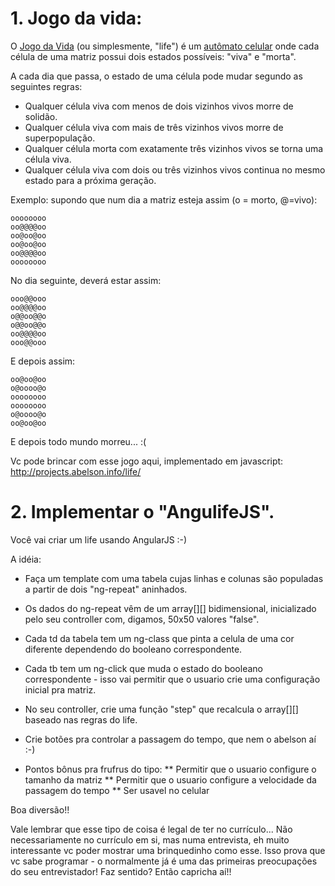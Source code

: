 # 1. Jogo da vida:

O [Jogo da Vida](http://pt.wikipedia.org/wiki/Jogo_da_vida) (ou simplesmente, "life") é um [autômato celular](http://pt.wikipedia.org/wiki/Aut%C3%B3mato_celular) onde cada
célula de uma matriz possui dois estados possíveis: "viva" e "morta".

A cada dia que passa, o estado de uma célula pode mudar segundo as seguintes regras:

* Qualquer célula viva com menos de dois vizinhos vivos morre de solidão.
* Qualquer célula viva com mais de três vizinhos vivos morre de superpopulação.
* Qualquer célula morta com exatamente três vizinhos vivos se torna uma célula viva.
* Qualquer célula viva com dois ou três vizinhos vivos continua no mesmo estado para a próxima geração.

Exemplo: supondo que num dia a matriz esteja assim (o = morto, @=vivo):


```
oooooooo
oo@@@@oo
oo@oo@oo
oo@oo@oo
oo@@@@oo
oooooooo
```

No dia seguinte, deverá estar assim:

```
ooo@@ooo
oo@@@@oo
o@@oo@@o
o@@oo@@o
oo@@@@oo
ooo@@ooo
```

E depois assim:

```
oo@oo@oo
o@oooo@o
oooooooo
oooooooo
o@oooo@o
oo@oo@oo
```

E depois todo mundo morreu... :(

Vc pode brincar com esse jogo aqui, implementado em javascript:
http://projects.abelson.info/life/

# 2. Implementar o "AngulifeJS".

Você vai criar um life usando AngularJS :-)

A idéia:

* Faça um template com uma tabela cujas linhas e colunas são populadas a partir de dois "ng-repeat" aninhados.
* Os dados do ng-repeat vêm de um array[][] bidimensional, inicializado pelo seu controller com, digamos, 50x50 valores "false".
* Cada td da tabela tem um ng-class que pinta a celula de uma cor diferente dependendo do booleano correspondente.
* Cada tb tem um ng-click que muda o estado do booleano correspondente - isso vai permitir que o usuario crie uma configuração inicial pra matriz.
* No seu controller, crie uma função "step" que recalcula o array[][] baseado nas regras do life.
* Crie botões pra controlar a passagem do tempo, que nem o abelson aí :-)

* Pontos bônus pra frufrus do tipo:
** Permitir que o usuario configure o tamanho da matriz
** Permitir que o usuario configure a velocidade da passagem do tempo
** Ser usavel no celular

Boa diversão!!

Vale lembrar que esse tipo de coisa é legal de ter no currículo... 
Não necessariamente no currículo em si, mas numa entrevista, eh muito interessante vc poder mostrar uma brinquedinho como esse.
Isso prova que vc sabe programar - o normalmente já é uma das primeiras preocupações do seu entrevistador!
Faz sentido? Então capricha aí!!